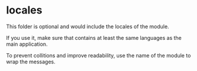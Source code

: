 # locales

This folder is optional and would include the locales of the module.

If you use it, make sure that contains at least the same languages as the main application.

To prevent collitions and improve readability, use the name of the module to wrap the messages.
